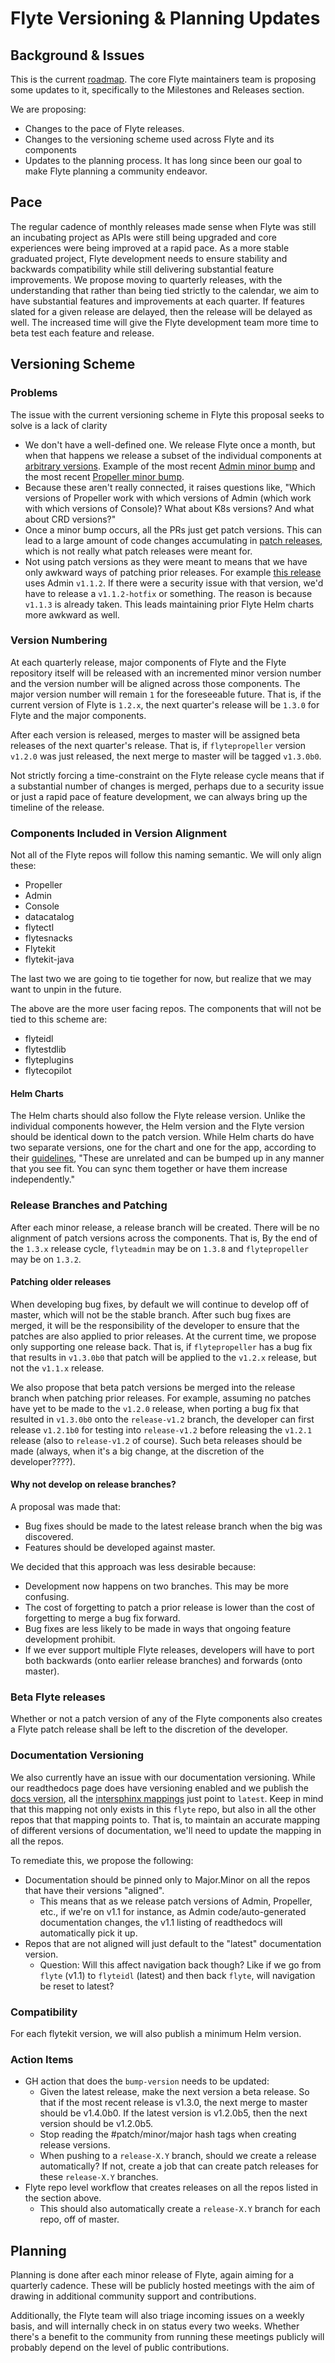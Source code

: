 # Flyte Versioning & Planning Updates

## Background & Issues
This is the current [roadmap](https://github.com/flyteorg/flyte/blob/master/rsts/community/roadmap.rst). The core Flyte maintainers team is proposing some updates to it, specifically to the Milestones and Releases section.

We are proposing:
* Changes to the pace of Flyte releases.
* Changes to the versioning scheme used across Flyte and its components
* Updates to the planning process. It has long since been our goal to make Flyte planning a community endeavor.

## Pace
The regular cadence of monthly releases made sense when Flyte was still an incubating project as APIs were still being upgraded and core experiences were being improved at a rapid pace. As a more stable graduated project, Flyte development needs to ensure stability and backwards compatibility while still delivering substantial feature improvements. We propose moving to quarterly releases, with the understanding that rather than being tied strictly to the calendar, we aim to have substantial features and improvements at each quarter. If features slated for a given release are delayed, then the release will be delayed as well. The increased time will give the Flyte development team more time to beta test each feature and release.


## Versioning Scheme
### Problems
The issue with the current versioning scheme in Flyte this proposal seeks to solve is a lack of clarity
* We don't have a well-defined one. We release Flyte once a month, but when that happens we release a subset of the individual components at [arbitrary versions](https://github.com/flyteorg/flyte/blob/2635cda85b24926632f0d7391975732ab221fe1b/charts/flyte/values.yaml#L19). Example of the most recent [Admin minor bump](https://github.com/flyteorg/flyteadmin/pull/410) and the most recent [Propeller minor bump](https://github.com/flyteorg/flytepropeller/pull/429).
* Because these aren't really connected, it raises questions like, "Which versions of Propeller work with which versions of Admin (which work with which versions of Console)? What about K8s versions?  And what about CRD versions?"
* Once a minor bump occurs, all the PRs just get patch versions. This can lead to a large amount of code changes accumulating in [patch releases](https://github.com/flyteorg/flytepropeller/compare/v1.1.16..v1.1.0), which is not really what patch releases were meant for.
* Not using patch versions as they were meant to means that we have only awkward ways of patching prior releases. For example [this release](https://github.com/flyteorg/flyte/commit/5570eff6bd636e07e40b22c79319e46f927519a3#diff-638f077159e277b61cb799423fd14a2c496b05799d05fb998823984bf979344aR19) uses Admin `v1.1.2`. If there were a security issue with that version, we'd have to release a `v1.1.2-hotfix` or something. The reason is because `v1.1.3` is already taken. This leads maintaining prior Flyte Helm charts more awkward as well.

### Version Numbering
At each quarterly release, major components of Flyte and the Flyte repository itself will be released with an incremented minor version number and the version number will be aligned across those components. The major version number will remain `1` for the foreseeable future. That is, if the current version of Flyte is `1.2.x`, the next quarter's release will be `1.3.0` for Flyte and the major components.

After each version is released, merges to master will be assigned beta releases of the next quarter's release. That is, if `flytepropeller` version `v1.2.0` was just released, the next merge to master will be tagged `v1.3.0b0`.

Not strictly forcing a time-constraint on the Flyte release cycle means that if a substantial number of changes is merged, perhaps due to a security issue or just a rapid pace of feature development, we can always bring up the timeline of the release.

### Components Included in Version Alignment
Not all of the Flyte repos will follow this naming semantic. We will only align these:

* Propeller
* Admin
* Console
* datacatalog
* flytectl
* flytesnacks
* Flytekit
* flytekit-java

The last two we are going to tie together for now, but realize that we may want to unpin in the future.

The above are the more user facing repos. The components that will not be tied to this scheme are:
* flyteidl
* flytestdlib
* flyteplugins
* flytecopilot


#### Helm Charts
The Helm charts should also follow the Flyte release version. Unlike the individual components however, the Helm version and the Flyte version should be identical down to the patch version. While Helm charts do have two separate versions, one for the chart and one for the app, according to their [guidelines](https://codefresh.io/docs/docs/new-helm/helm-best-practices/), "These are unrelated and can be bumped up in any manner that you see fit. You can sync them together or have them increase independently."


### Release Branches and Patching
After each minor release, a release branch will be created. There will be no alignment of patch versions across the components. That is, By the end of the `1.3.x` release cycle, `flyteadmin` may be on `1.3.8` and `flytepropeller` may be on `1.3.2`.

#### Patching older releases
When developing bug fixes, by default we will continue to develop off of master, which will not be the stable branch. After such bug fixes are merged, it will be the responsibility of the developer to ensure that the patches are also applied to prior releases. At the current time, we propose only supporting one release back. That is, if `flytepropeller` has a bug fix that results in `v1.3.0b0` that patch will be applied to the `v1.2.x` release, but not the `v1.1.x` release.

We also propose that beta patch versions be merged into the release branch when patching prior releases. For example, assuming no patches have yet to be made to the `v1.2.0` release, when porting a bug fix that resulted in `v1.3.0b0` onto the `release-v1.2` branch, the developer can first release `v1.2.1b0` for testing into `release-v1.2` before releasing the `v1.2.1` release (also to `release-v1.2` of course). Such beta releases should be made (always, when it's a big change, at the discretion of the developer????).

#### Why not develop on release branches?
A proposal was made that:
* Bug fixes should be made to the latest release branch when the big was discovered.
* Features should be developed against master.

We decided that this approach was less desirable because:
* Development now happens on two branches. This may be more confusing.
* The cost of forgetting to patch a prior release is lower than the cost of forgetting to merge a bug fix forward.
* Bug fixes are less likely to be made in ways that ongoing feature development prohibit.
* If we ever support multiple Flyte releases, developers will have to port both backwards (onto earlier release branches) and forwards (onto master).


### Beta Flyte releases
Whether or not a patch version of any of the Flyte components also creates a Flyte patch release shall be left to the discretion of the developer.

### Documentation Versioning
We also currently have an issue with our documentation versioning. While our readthedocs page does have versioning enabled and we publish the [docs version](https://github.com/flyteorg/flyte/blob/80c098f10334b1c916d1e4274ab9f204152d9d80/rsts/conf.py#L33), all the [intersphinx mappings](https://github.com/flyteorg/flyte/blob/80c098f10334b1c916d1e4274ab9f204152d9d80/rsts/conf.py#L219) just point to `latest`. Keep in mind that this mapping not only exists in this `flyte` repo, but also in all the other repos that that mapping points to. That is, to maintain an accurate mapping of different versions of documentation, we'll need to update the mapping in all the repos.

To remediate this, we propose the following:
* Documentation should be pinned only to Major.Minor on all the repos that have their versions "aligned".
    * This means that as we release patch versions of Admin, Propeller, etc., if we're on v1.1 for instance, as Admin code/auto-generated documentation changes, the v1.1 listing of readthedocs will automatically pick it up.
* Repos that are not aligned will just default to the "latest" documentation version.
    * Question: Will this affect navigation back though?  Like if we go from `flyte` (v1.1) to `flyteidl` (latest) and then back `flyte`, will navigation be reset to latest?

### Compatibility
For each flytekit version, we will also publish a minimum Helm version.


### Action Items
* GH action that does the `bump-version` needs to be updated:
    * Given the latest release, make the next version a beta release. So that if the most recent release is v1.3.0, the next merge to master should be v1.4.0b0. If the latest version is v1.2.0b5, then the next version should be v1.2.0b5.
    * Stop reading the #patch/minor/major hash tags when creating release versions.
    * When pushing to a `release-X.Y` branch, should we create a release automatically? If not, create a job that can create patch releases for these `release-X.Y` branches.
* Flyte repo level workflow that creates releases on all the repos listed in the section above.
    * This should also automatically create a `release-X.Y` branch for each repo, off of master.


## Planning
Planning is done after each minor release of Flyte, again aiming for a quarterly cadence. These will be publicly hosted meetings with the aim of drawing in additional community support and contributions.

Additionally, the Flyte team will also triage incoming issues on a weekly basis, and will internally check in on status every two weeks. Whether there's a benefit to the community from running these meetings publicly will probably depend on the level of public contributions.


